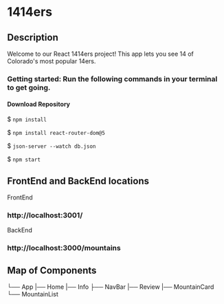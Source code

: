 # 1414ers

## Description

Welcome to our React 1414ers project!
This app lets you see 14 of Colorado's most popular 14ers.

### Getting started: Run the following commands in your terminal to get going.

#### Download Repository

$ `npm install`

$ `npm install react-router-dom@5`

$ `json-server --watch db.json`

$ `npm start`

## FrontEnd and BackEnd locations

FrontEnd

### http://localhost:3001/

BackEnd

### http://localhost:3000/mountains

## Map of Components

└── App
|── Home
|── Info
├── NavBar
|── Review
|── MountainCard
└── MountainList
